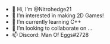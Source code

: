 - 👋 Hi, I’m @Nitrohedge21
- 👀 I’m interested in making 2D Games!
- 🌱 I’m currently learning C++
- 💞️ I’m looking to collaborate on ...
- 📫 Discord: Man Of Eggs#2728

<!---
Nitrohedge21/Nitrohedge21 is a ✨ special ✨ repository because its `README.md` (this file) appears on your GitHub profile.
You can click the Preview link to take a look at your changes.
--->

